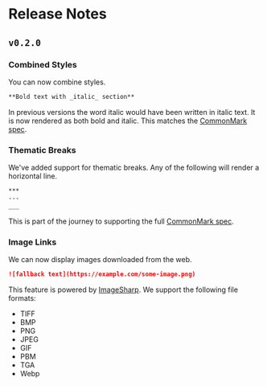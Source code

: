 # Release Notes

## `v0.2.0`

### Combined Styles

You can now combine styles.  

```md
**Bold text with _italic_ section**
```

In previous versions the word italic would have been written in italic text.  It is now rendered as both bold and italic.  This matches the [CommonMark spec](https://spec.commonmark.org/).

### Thematic Breaks

We've added support for thematic breaks.  Any of the following will render a horizontal line.

```md
***
---
___
```

This is part of the journey to supporting the full [CommonMark spec](https://spec.commonmark.org/).

### Image Links

We can now display images downloaded from the web.

```md
![fallback text](https://example.com/some-image.png)
```

This feature is powered by [ImageSharp](https://github.com/SixLabors/ImageSharp).  We support the following file formats:

- TIFF
- BMP
- PNG
- JPEG
- GIF
- PBM
- TGA
- Webp
